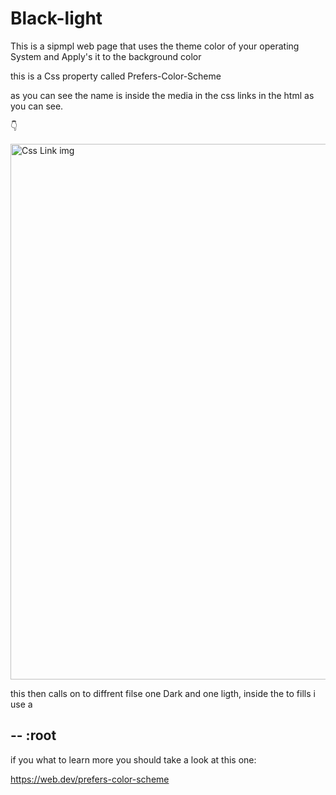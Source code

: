 # Black-light
This is a sipmpl web page that uses the theme color of your operating System and Apply's it to the background color 

this is a Css property called Prefers-Color-Scheme 

as you can see the name is inside the media in the css links in the html as you can see.

👇

<img width="857" alt="Css Link img" src="https://user-images.githubusercontent.com/32140076/62956384-252e3a80-bdf3-11e9-9fbc-975959bf3555.png">

this then calls on to diffrent filse one Dark and one ligth, inside the to fills i use a 

--
:root 
--








if you what to learn more you should take a look at this one:

https://web.dev/prefers-color-scheme
